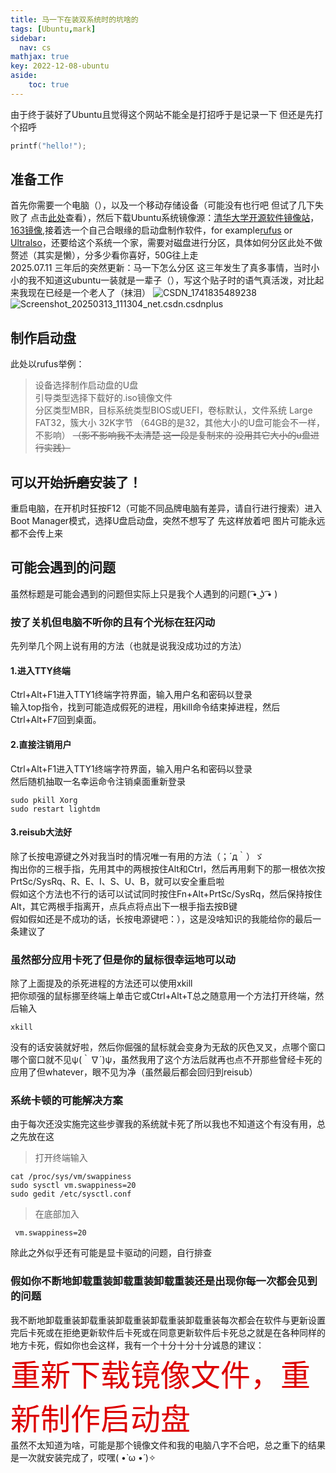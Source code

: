 ```yaml
---
title: 马一下在装双系统时的坑啥的
tags: [Ubuntu,mark]
sidebar:
  nav: cs
mathjax: true
key: 2022-12-08-ubuntu
aside:
    toc: true
---
```

由于终于装好了Ubuntu且觉得这个网站不能全是打招呼于是记录一下 <!--more-->
但还是先打个招呼

```c
printf("hello!");
```

## 准备工作

首先你需要一个电脑（），以及一个移动存储设备（可能没有也行吧 但试了几下失败了 点击[此处][1]查看），然后下载Ubuntu系统镜像源：[清华大学开源软件镜像站][2]，[163镜像][3],接着选一个自己合眼缘的启动盘制作软件，for example[rufus][4] or [Ultralso][5]，还要给这个系统一个家，需要对磁盘进行分区，具体如何分区此处不做赘述（其实是懒），分多少看你喜好，50G往上走 <br/>
2025.07.11 三年后的突然更新：马一下怎么分区 这三年发生了真多事情，当时小小的我不知道这ubuntu一装就是一辈子（），写这个贴子时的语气真活泼，对比起来我现在已经是一个老人了（抹泪）
![CSDN_1741835489238](https://cdn.jsdelivr.net/gh/xiaoshuu/img/Picgo/CSDN_1741835489238.png)
![Screenshot_20250313_111304_net.csdn.csdnplus](https://cdn.jsdelivr.net/gh/xiaoshuu/img/Picgo/Screenshot_20250313_111304_net.csdn.csdnplus.jpg)


## 制作启动盘

此处以rufus举例：
   >设备选择制作启动盘的U盘<br />
   >引导类型选择下载好的.iso镜像文件<br />
   >分区类型MBR，目标系统类型BIOS或UEFI，卷标默认，文件系统 Large FAT32，簇大小 32K字节 （64GB的是32，其他大小的U盘可能会不一样，不影响）  ~~（影不影响我不太清楚 这一段是复制来的 没用其它大小的u盘进行实践）~~

## 可以开始~~折磨~~安装了！

重启电脑，在开机时狂按F12（可能不同品牌电脑有差异，请自行进行搜索）进入Boot Manager模式，选择U盘启动盘，突然不想写了 先这样放着吧 图片可能永远都不会传上来

## 可能会遇到的问题

虽然标题是可能会遇到的问题但实际上只是我个人遇到的问题( ͡• ͜ʖ ͡• )<br />

### 按了关机但电脑不听你的且有个光标在狂闪动

先列举几个网上说有用的方法（也就是说我没成功过的方法）

#### 1.进入TTY终端

Ctrl+Alt+F1进入TTY1终端字符界面，输入用户名和密码以登录<br />
输入top指令，找到可能造成假死的进程，用kill命令结束掉进程，然后Ctrl+Alt+F7回到桌面。

#### 2.直接注销用户

Ctrl+Alt+F1进入TTY1终端字符界面，输入用户名和密码以登录<br />
然后随机抽取一名幸运命令注销桌面重新登录

```
sudo pkill Xorg
sudo restart lightdm
```

#### 3.reisub大法好

除了长按电源键之外对我当时的情况唯一有用的方法（；´д｀）ゞ<br />
掏出你的三根手指，先用其中的两根按住Alt和Ctrl，然后再用剩下的那一根依次按PrtSc/SysRq、R、E、I、S、U、B，就可以安全重启啦<br />
假如这个方法也不行的话可以试试同时按住Fn+Alt+PrtSc/SysRq，然后保持按住Alt，其它两根手指离开，点兵点将点出下一根手指去按B键<br />
假如假如还是不成功的话，长按电源键吧：），这是没啥知识的我能给你的最后一条建议了

### 虽然部分应用卡死了但是你的鼠标很幸运地可以动

除了上面提及的杀死进程的方法还可以使用xkill<br />
把你顽强的鼠标挪至终端上单击它或Ctrl+Alt+T总之随意用一个方法打开终端，然后输入

```
xkill
```
没有的话安装就好啦，然后你倔强的鼠标就会变身为无敌的灰色叉叉，点哪个窗口哪个窗口就不见ψ(｀∇´)ψ，虽然我用了这个方法后就再也点不开那些曾经卡死的应用了但whatever，眼不见为净（虽然最后都会回归到reisub）

### 系统卡顿的可能解决方案

由于每次还没实施完这些步骤我的系统就卡死了所以我也不知道这个有没有用，总之先放在这

   >打开终端输入

```
cat /proc/sys/vm/swappiness 
sudo sysctl vm.swappiness=20
sudo gedit /etc/sysctl.conf        
```
   >在底部加入
   
```
 vm.swappiness=20       
```
除此之外似乎还有可能是显卡驱动的问题，自行排查

### 假如你不断地卸载重装卸载重装卸载重装还是出现你每一次都会见到的问题

我不断地卸载重装卸载重装卸载重装卸载重装卸载重装每次都会在软件与更新设置完后卡死或在拒绝更新软件后卡死或在同意更新软件后卡死总之就是在各种同样的地方卡死，假如你也会这样，我有一个十分十分十分诚恳的建议：<br />
<font size="10" color="#dd0000">重新下载镜像文件，重新制作启动盘</font><br />
虽然不太知道为啥，可能是那个镜像文件和我的电脑八字不合吧，总之重下的结果是一次就安装完成了，哎嘿( •̀ ω •́ )✧<br />


[1]: https://blog.csdn.net/qq_23918781/article/details/104351601
[2]: https://mirrors.tuna.tsinghua.edu.cn/
[3]: https://mirrors.163.com/ubuntu-releases/
[4]: https://rufus.ie/zh/
[5]: https://ultraiso.en.softonic.com/



